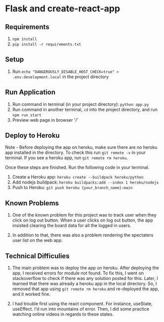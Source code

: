 # Flask and create-react-app

## Requirements
1. `npm install`
2. `pip install -r requirements.txt`

## Setup
1. Run `echo "DANGEROUSLY_DISABLE_HOST_CHECK=true" > .env.development.local` in the project directory

## Run Application
1. Run command in terminal (in your project directory): `python app.py`
2. Run command in another terminal, `cd` into the project directory, and run `npm run start`
3. Preview web page in browser '/'

## Deploy to Heroku
Note - Before deploying the app on heroku, make sure there are no heroku app installed in the directory.
To check this run `git remote -v` in your terminal. If you see a heroku app, run `git remote rm heroku`.

Once these steps are finished. Run the following code in your terminal.

1. Create a Heroku app: `heroku create --buildpack heroku/python`
2. Add nodejs buildpack: `heroku buildpacks:add --index 1 heroku/nodejs`
3. Push to Heroku: `git push heroku {your_branch_name}:main`


## Known Problems
1. One of the known problem for this project was to track user when they click on log out button.
   When a user clicks on log out button, the app insisted clearing the board data for all the logged in users.

2. In addition to that, there was also a problem rendering the spectaters user list on the web app.  

## Technical Difficulies
1. The main problem was to deploy the app on heroku. After deploying the app, I received errors for module not found. To fix this, 
I went on stackoverflow to check if there was any solution posted for this. Later, I learned that there was already
a heroku app in the local directory. So, I removed that app using `git remote rm heroku` and re-deployed the app, and it worked fine.

2.  I had trouble first using the react component. For instance, useState, useEffect. I'd run into mountains of error. 
    Then, I did some practice watching online videos in regards to these states.

